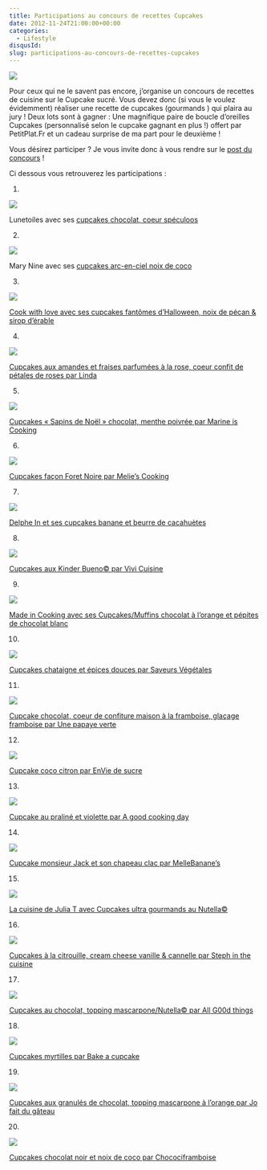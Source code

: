 ```yaml
---
title: Participations au concours de recettes Cupcakes
date: 2012-11-24T21:00:00+00:00
categories:
  - Lifestyle
disqusId:
slug: participations-au-concours-de-recettes-cupcakes
---
```


[![](http://www.crokmou.com/wp-content/uploads/2012/11/concours_recettes_cupcakes_crokmou_partenaire_petitplat.fr_bann1-300x1501-300x150.jpg)](http://www.crokmou.com/wp-content/uploads/2012/11/concours_recettes_cupcakes_crokmou_partenaire_petitplat.fr_bann1-300x1501.jpg)

Pour ceux qui ne le savent pas encore, j’organise un concours de recettes de cuisine sur le Cupcake sucré. Vous devez donc (si vous le voulez évidemment) réaliser une recette de cupcakes (gourmands ) qui plaira au jury ! Deux lots sont à gagner : Une magnifique paire de boucle d’oreilles Cupcakes (personnalisé selon le cupcake gagnant en plus !) offert par PetitPlat.Fr et un cadeau surprise de ma part pour le deuxième !

Vous désirez participer ? Je vous invite donc à vous rendre sur le [post du concours](http://www.crokmou.com/2012/10/concours-recette-cupcake-partenaire-petitplat.fr.html) !

Ci dessous vous retrouverez les participations :

1.

[![](http://www.crokmou.com/wp-content/uploads/2012/11/DSC03152-201x3001-201x300.jpg)](http://www.crokmou.com/wp-content/uploads/2012/11/DSC03152-201x3001.jpg)

Lunetoiles avec ses [cupcakes chocolat, coeur spéculoos](https://lh6.googleusercontent.com/-m9MXmFGCgI0/UI0mr8kNwyI/AAAAAAAAE5w/xwT-CgBxYR0/s912/recette_lunetoiles.jpg)

2.

[![](http://www.crokmou.com/wp-content/uploads/2012/11/photo-300x1691-300x169.jpg)](http://www.crokmou.com/wp-content/uploads/2012/11/photo-300x1691.jpg)

Mary Nine avec ses [cupcakes arc-en-ciel noix de coco](https://lh3.googleusercontent.com/-92otbFDw6yY/UI1gXjcrKYI/AAAAAAAAE6E/0Lq6rdvw2FQ/s912/recette_mary_nine.jpg)

3.

![](http://www.crokmou.com/wp-content/uploads/2012/11/blabka-50161.jpg)

[Cook with love avec ses cupcakes fantômes d’Halloween, noix de pécan & sirop d’érable](http://cook-with-love.over-blog.com/article-mes-cupcakes-fantomes-d-halloween-noix-de-pecan-sirop-d-erable-111957785.html)

4.

[![](http://www.crokmou.com/wp-content/uploads/2012/11/2012-11-06-20.21.50-300x2261-300x226.png)](http://www.crokmou.com/wp-content/uploads/2012/11/2012-11-06-20.21.50-300x2261.png)

[Cupcakes aux amandes et fraises parfumées à la rose, coeur confit de pétales de roses par Linda](http://lesgrandesgourmandisesdemaptitecuisine.over-blog.fr/article-cupcakes-aux-amandes-et-fraises-parfumes-a-la-rose-coeur-confit-de-petales-de-roses-112168843.html)

5.

![](http://www.crokmou.com/wp-content/uploads/2012/11/igp7606-300x2101.jpg)

[Cupcakes « Sapins de Noël » chocolat, menthe poivrée par Marine is Cooking](http://marineiscooking.com/2012/11/06/cupcakes-sapins-de-noel-chocolat-menthe-poivree/)

6.

![](http://www.crokmou.com/wp-content/uploads/2012/11/foret-noire1-225x3001.jpg)

[Cupcakes façon Foret Noire par Melie’s Cooking](http://meliescooking.wordpress.com/2012/11/09/cupcake-facon-foret-noire/)

7.

![](http://www.crokmou.com/wp-content/uploads/2012/11/80843842_p1.jpg)

[Delphe In et ses cupcakes banane et beurre de cacahuètes](http://delphecookin.canalblog.com/archives/2012/11/08/25529252.html)

8.

![](http://www.crokmou.com/wp-content/uploads/2012/11/2012-11-11-09.30.211.png)

[Cupcakes aux Kinder Bueno© par Vivi Cuisine](http://lesdeliresdevivi.over-blog.fr/article-cupcakes-au-kinder-bueno-112130953.html)

9.

![](http://www.crokmou.com/wp-content/uploads/2012/11/80851462_p1.jpg)

[Made in Cooking avec ses Cupcakes/Muffins chocolat à l’orange et pépites de chocolat blanc](http://madeincooking.canalblog.com/archives/2012/11/13/25530275.html)

10.

[![](http://www.crokmou.com/wp-content/uploads/2012/11/Diapositive1-208x3001-208x300.jpg)](http://www.crokmou.com/wp-content/uploads/2012/11/Diapositive1-208x3001.jpg)

[Cupcakes chataigne et épices douces par Saveurs Végétales](http://saveursvegetales.blogspot.com/2012/11/cupcakes-chataigne-epices-duces.html)

11.

![](http://www.crokmou.com/wp-content/uploads/2012/11/cupcake_choco_framboise_titre-225x3001.jpg)

[Cupcake chocolat, coeur de confiture maison à la framboise, glaçage framboise par Une papaye verte](http://unepapayeverte.wordpress.com/2012/11/18/cupcakes-chocolat-coeur-de-confiture-de-framboises-maison-glacage-framboise/)

12.

[![](http://www.crokmou.com/wp-content/uploads/2012/11/DSC05110-300x2581-300x258.jpg)](http://www.crokmou.com/wp-content/uploads/2012/11/DSC05110-300x2581.jpg)

[Cupcake coco citron par EnVie de sucre](http://enviedesucre.blogspot.be/2012/11/cupcakes-coco-citron.html)

13.

![](http://www.crokmou.com/wp-content/uploads/2012/11/Cupcake-au-pralin-C3-A9-et-violettes11.jpg)

[Cupcake au praliné et violette par A good cooking day](http://agoodcookingday.com/?p=1940)

14.

![](https://fbcdn-sphotos-e-a.akamaihd.net/hphotos-ak-prn1/29368_4561961120172_1661479493_n.jpg)

[Cupcake monsieur Jack et son chapeau clac par MelleBanane’s](http://melbananecuisine.over-blog.com/article-cupcake-mrjack-et-son-chapeau-clac-112761290.html)

15.

![](http://www.crokmou.com/wp-content/uploads/2012/11/cupcake-nutella-glace-nutella1w1.jpg)

[La cuisine de Julia T avec Cupcakes ultra gourmands au Nutella©](http://www.lacuisinedejuliat.com/article-cupcakes-ultra-gourmands-au-nutella-glaces-au-nutella-112702466.html)

16.

[![](http://www.crokmou.com/wp-content/uploads/2012/11/IMG_3448-200x3001-200x300.jpg)](http://www.crokmou.com/wp-content/uploads/2012/11/IMG_3448-200x3001.jpg)

[Cupcakes à la citrouille, cream cheese vanille & cannelle par Steph in the cuisine](http://stephinthecuisine.blogspot.be/2012/11/cupcakes-la-citrouille-cream-cheese.html)

17.

![](http://www.crokmou.com/wp-content/uploads/2012/11/81351997_p1.jpg)

[Cupcakes au chocolat, topping mascarpone/Nutella© par All G00d things](http://allg00dthings.canalblog.com/archives/2012/11/24/25657923.html)

18.

![](http://www.crokmou.com/wp-content/uploads/2012/11/813524061.jpg)

[Cupcakes myrtilles par Bake a cupcake](http://bakeacupcake.canalblog.com/archives/2012/11/24/25658490.html)

19.

![](http://www.crokmou.com/wp-content/uploads/2012/11/81387927_p1.jpg)

[Cupcakes aux granulés de chocolat, topping mascarpone à l’orange par Jo fait du gâteau](http://www.jofaitdugateau.com/archives/2012/11/25/25666887.html)

20.

![](http://www.crokmou.com/wp-content/uploads/2012/11/Cupcakes-Chococlat-Noir-Noix-de-Coco1.jpg)

[Cupcakes chocolat noir et noix de coco par Chocociframboise](http://chocociframboise.over-blog.com/article-cupcakes-chocolat-noir-noix-de-coco-112576242.html)

